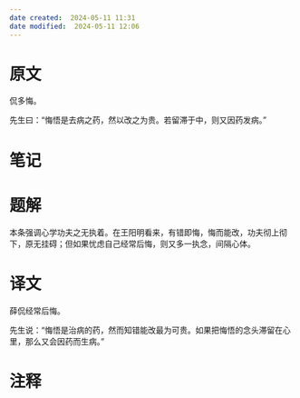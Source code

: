 ```yaml
---
date created:  2024-05-11 11:31
date modified:  2024-05-11 12:06
---
```

# 原文
侃多悔。

先生曰：“悔悟是去病之药，然以改之为贵。若留滞于中，则又因药发病。”
# 笔记

# 题解
本条强调心学功夫之无执着。在王阳明看来，有错即悔，悔而能改，功夫彻上彻下，原无挂碍；但如果忧虑自己经常后悔，则又多一执念，间隔心体。

# 译文
薛侃经常后悔。

先生说：“悔悟是治病的药，然而知错能改最为可贵。如果把悔悟的念头滞留在心里，那么又会因药而生病。”
# 注释